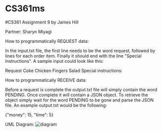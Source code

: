 # CS361ms

#CS361 Assignment 9 by James Hill

Partner: Sharyn Miyagi

How to programmatically REQUEST data:

In the input.txt file, the first line needs to be the word request, followed by lines for each order item. Finally it should end with the line "Special Instructions". A sample input could look like this:

Request 
Coke 
Chicken Fingers 
Salad 
Special instructions: 

How to programmatically RECEIVE data:

Before a request is complete the output.txt file will simply contain the word PENDING. Once complete it will contain a JSON object. To retrieve the object simply wait for the word PENDING to be gone and parse the JSON file. An example output.txt would be the following:

{"money": 15, "time": 5}

UML Diagram:
![diagram](https://github.com/c0athanger/CS361ms/assets/83789862/b53cf099-92b8-4411-bc28-62e0343dae60)
